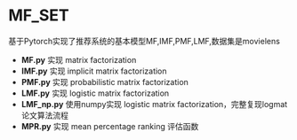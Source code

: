 # MF_SET
基于Pytorch实现了推荐系统的基本模型MF,IMF,PMF,LMF,数据集是movielens
-  **MF.py**  实现 matrix factorization
-  **IMF.py** 实现 implicit matrix factorization
-  **PMF.py** 实现 probabilistic matrix factorization
-  **LMF.py** 实现 logistic matrix factorization
-  **LMF_np.py** 使用numpy实现 logistic matrix factorization，完整复现logmat论文算法流程
-  **MPR.py** 实现 mean percentage ranking 评估函数

